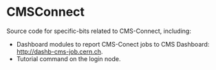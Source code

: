 # CMSConnect
Source code for specific-bits related to CMS-Connect, including:

- Dashboard modules to report CMS-Conect jobs to CMS Dashboard: http://dashb-cms-job.cern.ch.
- Tutorial command on the login node.
